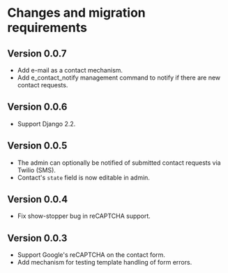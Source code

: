 # Changes and migration requirements

## Version 0.0.7

* Add e-mail as a contact mechanism.
* Add e_contact_notify management command to notify if there are new contact
  requests.

## Version 0.0.6

* Support Django 2.2.

## Version 0.0.5

* The admin can optionally be notified of submitted contact requests via
  Twilio (SMS).
* Contact's `state` field is now editable in admin.

## Version 0.0.4

* Fix show-stopper bug in reCAPTCHA support.

## Version 0.0.3

* Support Google's reCAPTCHA on the contact form.
* Add mechanism for testing template handling of form errors.
